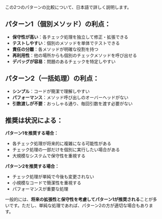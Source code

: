 この2つのパターンの比較について、日本語で詳しく説明します。

## パターン1（個別メソッド）の利点：
- **保守性が高い**：各チェック処理を独立して修正・拡張できる
- **テストしやすい**：個別のメソッドを単体でテストできる
- **責任の分離**：各メソッドが明確な役割を持つ
- **再利用性**：他の場所からも個別のチェックメソッドを呼び出せる
- **デバッグが容易**：問題のあるチェックを特定しやすい

## パターン2（一括処理）の利点：
- **シンプル**：コードが簡潔で理解しやすい
- **パフォーマンス**：メソッド呼び出しのオーバーヘッドがない
- **引数渡しが不要**：おっしゃる通り、毎回引数を渡す必要がない

## 推奨は状況による：

**パターン1を推奨する場合：**
- 各チェック処理が将来的に複雑になる可能性がある
- チェック処理の一部だけを個別に実行したい場合がある
- 大規模なシステムで保守性を重視する

**パターン2を推奨する場合：**
- チェック処理が単純で今後も変更されない
- 小規模なコードで簡潔性を重視する
- パフォーマンスが重要な処理

一般的には、**将来の拡張性と保守性を考慮してパターン1が推奨される**ことが多いです。ただし、単純な処理であれば、パターン2の方が適切な場合もあります。